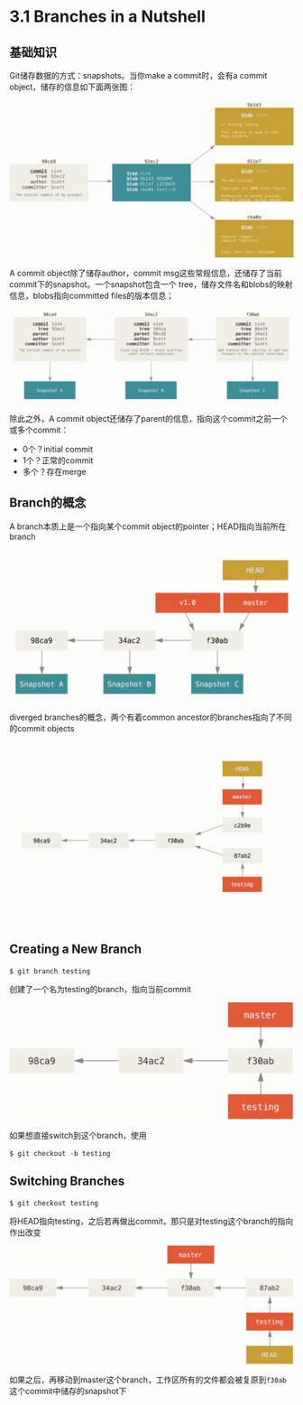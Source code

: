 # 3.1 Branches in a Nutshell

## 基础知识

Git储存数据的方式：snapshots。当你make a commit时，会有a commit object，储存的信息如下面两张图：

![image-20190819162259135](assets/section1/image-20190819162259135.png)

A commit object除了储存author，commit msg这些常规信息，还储存了当前commit下的snapshot。一个snapshot包含一个 tree，储存文件名和blobs的映射信息，blobs指向committed files的版本信息；

![image-20190819162129816](assets/section1/image-20190819162129816.png)

除此之外，A commit object还储存了parent的信息，指向这个commit之前一个或多个commit：

- 0个？initial commit
- 1个？正常的commit
- 多个？存在merge

## Branch的概念

A branch本质上是一个指向某个commit object的pointer；HEAD指向当前所在branch

![image-20190819163549440](assets/section1/image-20190819163549440.png)

diverged branches的概念，两个有着common ancestor的branches指向了不同的commit objects

![image-20190819164544666](assets/section1/image-20190819164544666.png)



## Creating a New Branch

```
$ git branch testing
```

创建了一个名为testing的branch，指向当前commit

![image-20190819163709917](assets/section1/image-20190819163709917.png)

如果想直接switch到这个branch，使用

```
$ git checkout -b testing
```



## Switching Branches

```
$ git checkout testing
```

将HEAD指向testing，之后若再做出commit，那只是对testing这个branch的指向作出改变

![image-20190819164202816](assets/section1/image-20190819164202816.png)

如果之后，再移动到master这个branch，工作区所有的文件都会被复原到`f30ab`这个commit中储存的snapshot下

